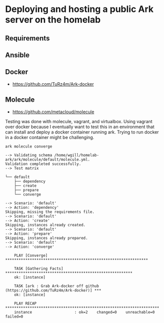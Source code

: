 # Deploying and hosting a public Ark server on the homelab

## Requirements

## Ansible

## Docker

* https://github.com/TuRz4m/Ark-docker

## Molecule

* https://github.com/metacloud/molecule

Testing was done with molecule, vagrant, and virtualbox.  Using vagrant over docker because I eventually want to test this in an environment that can install and deploy a docker container running ark.  Trying to run docker in a docker container might be challenging.

    ark molecule converge

    --> Validating schema /home/wgill/homelab-ark/ark/molecule/default/molecule.yml.
    Validation completed successfully.
    --> Test matrix

    └── default
        ├── dependency
        ├── create
        ├── prepare
        └── converge

    --> Scenario: 'default'
    --> Action: 'dependency'
    Skipping, missing the requirements file.
    --> Scenario: 'default'
    --> Action: 'create'
    Skipping, instances already created.
    --> Scenario: 'default'
    --> Action: 'prepare'
    Skipping, instances already prepared.
    --> Scenario: 'default'
    --> Action: 'converge'

        PLAY [Converge] ****************************************************************

        TASK [Gathering Facts] *********************************************************
        ok: [instance]

        TASK [ark : Grab Ark-docker off github (https://github.com/TuRz4m/Ark-docker)] ***
        ok: [instance]

        PLAY RECAP *********************************************************************
        instance                   : ok=2    changed=0    unreachable=0    failed=0

